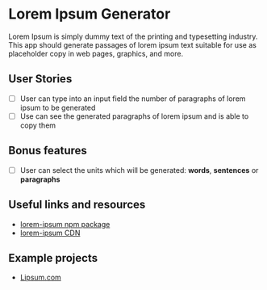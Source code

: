 # Lorem Ipsum Generator

Lorem Ipsum is simply dummy text of the printing and typesetting industry.
This app should generate passages of lorem ipsum text suitable for use as placeholder copy in web pages, graphics, and more.

## User Stories

-   [ ] User can type into an input field the number of paragraphs of lorem ipsum to be generated
-   [ ] Use can see the generated paragraphs of lorem ipsum and is able to copy them

## Bonus features

-   [ ] User can select the units which will be generated: **words**, **sentences** or **paragraphs**

## Useful links and resources

-   [lorem-ipsum npm package](https://www.npmjs.com/package/lorem-ipsum)
-   [lorem-ipsum CDN](https://www.jsdelivr.com/package/npm/lorem-ipsum)

## Example projects

-   [Lipsum.com](https://www.lipsum.com/)
